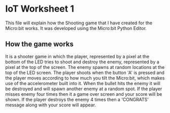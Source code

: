 ﻿# IoT Worksheet 1 

This file will explain how the Shooting game that I have created for the Micro:bit works.
It was developed using the Micro:bit Python Editor.


## How the game works
It is a shooter game in which the player, represented by a pixel at the bottom of the LED tries to shoot and destroy the enemy, represented by a pixel at the top of the screen. 
The enemy spawns at random locations at the top of the LED screen.
The player shoots when the button 'A' is pressed and the player moves according to how much you tilt the Micro:bit, which makes use of the accelerometer built into it.
When the bullet hits the enemy it will be destroyed and will spawn another enemy at a random spot.
If the player misses enemy four times then it a game over screen and your score will be shown.
If the player destroys the enemy 4 times then a 'CONGRATS' message along with your score will appear.



